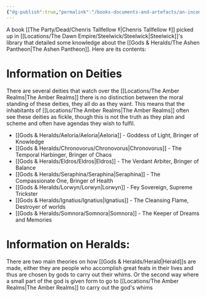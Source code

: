 ```yaml
---
{"dg-publish":true,"permalink":"/books-documents-and-artefacts/an-incomplete-guide-to-the-gods/","noteIcon":""}
---
```


A book [[The Party/Dead/Chenris Tallfellow ‡\|Chenris Tallfellow ‡]] picked up in [[Locations/The Dawn Empire/Steelwick/Steelwick\|Steelwick]]'s library that detailed some knowledge about the [[Gods & Heralds/The Ashen Pantheon\|The Ashen Pantheon]]. Here are its contents:

# Information on Deities 
There are several deities that watch over the [[Locations/The Amber Realms\|The Amber Realms]] there is no distinction between the moral standing of these deities, they all do as they want. This means that the inhabitants of [[Locations/The Amber Realms\|The Amber Realms]] often see these deities as fickle, though this is not the truth as they plan and scheme and often have agendas they wish to fulfil.

- [[Gods & Heralds/Aeloria/Aeloria\|Aeloria]] - Goddess of Light, Bringer of Knowledge 
- [[Gods & Heralds/Chronovorus/Chronovorus\|Chronovorus]] - The Temporal Harbinger, Bringer of Chaos 
- [[Gods & Heralds/Eldros/Eldros\|Eldros]] - The Verdant Arbiter, Bringer of Balance 
- [[Gods & Heralds/Seraphina/Seraphina\|Seraphina]] - The Compassionate One, Bringer of Health
- [[Gods & Heralds/Lorwyn/Lorwyn\|Lorwyn]] - Fey Sovereign, Supreme Trickster 
- [[Gods & Heralds/Ignatius/Ignatius\|Ignatius]] - The Cleansing Flame, Destroyer of worlds
- [[Gods & Heralds/Somnora/Somnora\|Somnora]] - The Keeper of Dreams and Memories

# Information on Heralds: 
There are two main theories on how [[Gods & Heralds/Herald\|Herald]]s are made, either they are people who accomplish great feats in their lives and thus are chosen by gods to carry out their whims. Or the second way where a small part of the god is given form to go to [[Locations/The Amber Realms\|The Amber Realms]] to carry out the god's whims